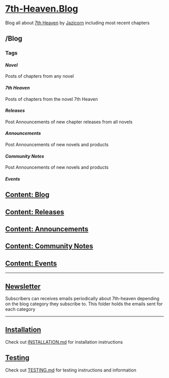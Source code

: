 # [7th-Heaven.Blog](https://7th-heaven.jazicorn.com/)

Blog all about [7th Heaven](https://7th-heaven.jazicorn.com/) by [Jazicorn](https://github.com/jazicorn) including most recent chapters

## /Blog

### Tags

#### *Novel*

Posts of chapters from any novel

#### *7th Heaven*

Posts of chapters from the novel 7th Heaven

#### *Releases*

Post Announcements of new chapter releases from all novels

#### *Announcements*

Post Announcements of new novels and products

#### *Community Notes*

Post Announcements of new novels and products

#### *Events*

## [Content: Blog](./src/content/blog/)

## [Content: Releases](./src/content/releases)

## [Content: Announcements](./src/content/announcements)

## [Content: Community Notes](./src/content/community_notes)

## [Content: Events](./src/content/events)

---

## [Newsletter](./src/pages/newsletter.astro)

Subscribers can receives emails periodically about 7th-heaven depending on the blog category they subscribe to. This folder holds the emails sent for each category

---

## [Installation](./md/INSTALLATION.md)

Check out [INSTALLATION.md](./md/INSTALLATION.md) for installation instructions

## [Testing](./md/TESTING.md)

Check out [TESTING.md](./md/TESTING.md) for testing instructions and information
